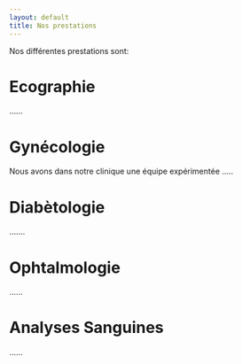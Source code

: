 ```yaml
---
layout: default
title: Nos prestations
---
```


Nos différentes prestations sont:

# Ecographie
......
# Gynécologie
Nous avons dans notre clinique une équipe expérimentée .....

# Diabètologie
.......

# Ophtalmologie
......

# Analyses Sanguines
......
